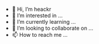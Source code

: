 - 👋 Hi, I’m heackr
- 👀 I’m interested in ...
- 🌱 I’m currently learning ...
- 💞️ I’m looking to collaborate on ...
- 📫 How to reach me ...

<!--is a ✨ special ✨ repository because its `README.md` (this file) appears on your GitHub profile.
You can click the Preview link to take a look at your changes.
--->
